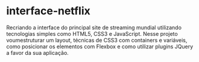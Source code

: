 # interface-netflix
 Recriando a interface do principal site de streaming mundial utilizando tecnologias simples como HTML5, CSS3 e JavaScript. Nesse projeto voumestruturar um layout, técnicas de CSS3 com containers e variáveis, como posicionar os elementos com Flexbox e como utilizar plugins JQuery a favor da sua aplicação.
